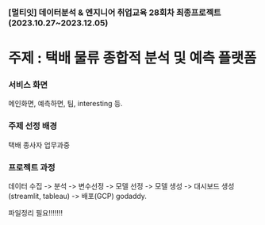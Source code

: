 ### [멀티잇] 데이터분석 & 엔지니어 취업교육 28회차 최종프로젝트 (2023.10.27~2023.12.05)

# 주제 : 택배 물류 종합적 분석 및 예측 플랫폼

### 서비스 화면
메인화면, 예측하면, 팀, interesting 등.

### 주제 선정 배경
택배 종사자 업무과중

### 프로젝트 과정
데이터 수집 -> 분석 -> 변수선정 -> 모델 선정 -> 모델 생성 -> 대시보드 생성 (streamlit, tableau) -> 배포(GCP) godaddy.

파일정리 필요!!!!!!!


